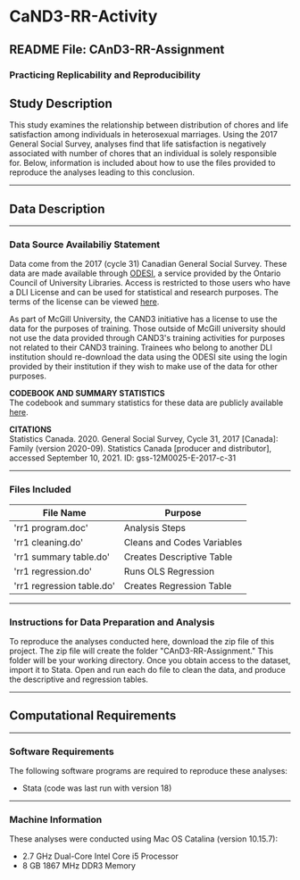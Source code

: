 # CaND3-RR-Activity

## README File: CAnD3-RR-Assignment

### Practicing Replicability and Reproducibility

## Study Description

This study examines the relationship between distribution of chores and life satisfaction among individuals in heterosexual marriages. Using the 2017 General Social Survey, analyses find that life satisfaction is negatively associated with number of chores that an individual is solely responsible for. Below, information is included about how to use the files provided to reproduce the analyses leading to this conclusion.

------------------------------------------------------------------------

## Data Description

------------------------------------------------------------------------

### Data Source Availabiliy Statement

Data come from the 2017 (cycle 31) Canadian General Social Survey. These data are made available through [ODESI](https://search1.odesi.ca/#/), a service provided by the Ontario Council of University Libraries. Access is restricted to those users who have a DLI License and can be used for statistical and research purposes. The terms of the license can be viewed [here](https://www.statcan.gc.ca/eng/dli/licence).

As part of McGill University, the CAND3 initiative has a license to use the data for the purposes of training. Those outside of McGill university should not use the data provided through CAND3's training activities for purposes not related to their CAND3 training. Trainees who belong to another DLI institution should re-download the data using the ODESI site using the login provided by their institution if they wish to make use of the data for other purposes.

**CODEBOOK AND SUMMARY STATISTICS**\
The codebook and summary statistics for these data are publicly available [here](http://odesi1.scholarsportal.info/documentation/GSS31/c31pumf_families_codebook_E.pdf).

**CITATIONS**\
Statistics Canada. 2020. General Social Survey, Cycle 31, 2017 [Canada]: Family (version 2020-09). Statistics Canada [producer and distributor], accessed September 10, 2021. ID: gss-12M0025-E-2017-c-31

------------------------------------------------------------------------

### Files Included

| **File Name**             | **Purpose**                |
|---------------------------|----------------------------|
| 'rr1 program.doc'         | Analysis Steps |
| 'rr1 cleaning.do'         | Cleans and Codes Variables |
| 'rr1 summary table.do'    | Creates Descriptive Table  |
| 'rr1 regression.do'       | Runs OLS Regression        |
| 'rr1 regression table.do' | Creates Regression Table   |

------------------------------------------------------------------------

### Instructions for Data Preparation and Analysis

To reproduce the analyses conducted here, download the zip file of this project. The zip file will create the folder "CAnD3-RR-Assignment." This folder will be your working directory. Once you obtain access to the dataset, import it to Stata. Open and run each do file to clean the data, and produce the descriptive and regression tables.

------------------------------------------------------------------------

## Computational Requirements

------------------------------------------------------------------------

### Software Requirements

The following software programs are required to reproduce these analyses:

-   Stata (code was last run with version 18)

------------------------------------------------------------------------

### Machine Information

These analyses were conducted using Mac OS Catalina (version 10.15.7):

-   2.7 GHz Dual-Core Intel Core i5 Processor
-   8 GB 1867 MHz DDR3 Memory
